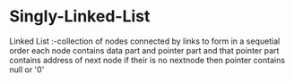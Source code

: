 # Singly-Linked-List
Linked List :-collection of nodes connected by links to form in a sequetial order
each node contains data part and pointer part and that pointer part contains address of next node if their is no nextnode then pointer contains null or '0'
